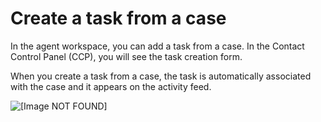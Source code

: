 # Create a task from a case<a name="create-task-from-case"></a>

In the agent workspace, you can add a task from a case\. In the Contact Control Panel \(CCP\), you will see the task creation form\. 

When you create a task from a case, the task is automatically associated with the case and it appears on the activity feed\.

![\[Image NOT FOUND\]](http://docs.aws.amazon.com/connect/latest/adminguide/images/cases-agent-application-tasks.png)